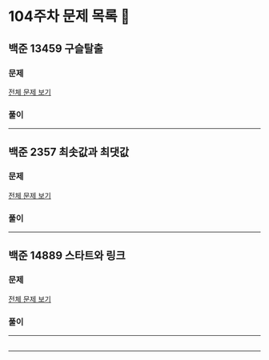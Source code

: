 # 104주차 문제 목록 📝

## 백준 13459 구슬탈출

### 문제

[전체 문제 보기](https://www.acmicpc.net/problem/13459)    

### 풀이

___

## 백준 2357 최솟값과 최댓값

### 문제

[전체 문제 보기](https://www.acmicpc.net/problem/2357)

### 풀이

___



## 백준 14889 스타트와 링크

### 문제

[전체 문제 보기](https://www.acmicpc.net/problem/14889)

### 풀이

___

## 

___
